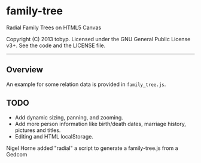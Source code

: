 # family-tree
Radial Family Trees on HTML5 Canvas

Copyright (C) 2013 tobyp. Licensed under the GNU General Public License v3+. See the code and the LICENSE file.
***

## Overview
An example for some relation data is provided in `family_tree.js`.

## TODO
* Add dynamic sizing, panning, and zooming.
* Add more person information like birth/death dates, marriage history, pictures and titles.
* Editing and HTML localStorage.

Nigel Horne added "radial" a script to generate a family-tree.js from a Gedcom
